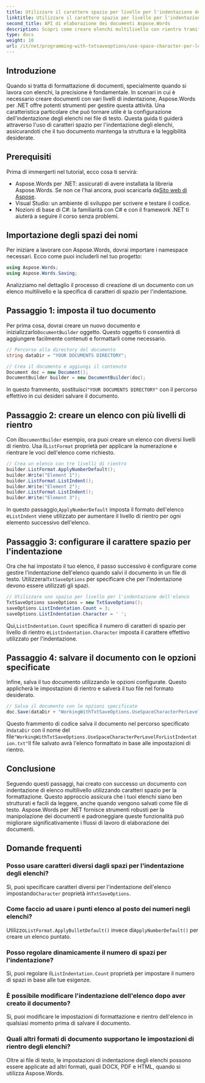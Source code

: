 ```yaml
---
title: Utilizzare il carattere spazio per livello per l'indentazione dell'elenco
linktitle: Utilizzare il carattere spazio per livello per l'indentazione dell'elenco
second_title: API di elaborazione dei documenti Aspose.Words
description: Scopri come creare elenchi multilivello con rientro tramite spazi in Aspose.Words per .NET. Guida dettagliata per una formattazione precisa dei documenti.
type: docs
weight: 10
url: /it/net/programming-with-txtsaveoptions/use-space-character-per-level-for-list-indentation/
---
```

## Introduzione

Quando si tratta di formattazione di documenti, specialmente quando si lavora con elenchi, la precisione è fondamentale. In scenari in cui è necessario creare documenti con vari livelli di indentazione, Aspose.Words per .NET offre potenti strumenti per gestire questa attività. Una caratteristica particolare che può tornare utile è la configurazione dell'indentazione degli elenchi nei file di testo. Questa guida ti guiderà attraverso l'uso di caratteri spazio per l'indentazione degli elenchi, assicurandoti che il tuo documento mantenga la struttura e la leggibilità desiderate.

## Prerequisiti

Prima di immergerti nel tutorial, ecco cosa ti servirà:

-  Aspose.Words per .NET: assicurati di avere installata la libreria Aspose.Words. Se non ce l'hai ancora, puoi scaricarla da[Sito web di Aspose](https://releases.aspose.com/words/net/).
- Visual Studio: un ambiente di sviluppo per scrivere e testare il codice.
- Nozioni di base di C#: la familiarità con C# e con il framework .NET ti aiuterà a seguire il corso senza problemi.

## Importazione degli spazi dei nomi

Per iniziare a lavorare con Aspose.Words, dovrai importare i namespace necessari. Ecco come puoi includerli nel tuo progetto:

```csharp
using Aspose.Words;
using Aspose.Words.Saving;
```

Analizziamo nel dettaglio il processo di creazione di un documento con un elenco multilivello e la specifica di caratteri di spazio per l'indentazione. 

## Passaggio 1: imposta il tuo documento

 Per prima cosa, dovrai creare un nuovo documento e inizializzarlo`DocumentBuilder` oggetto. Questo oggetto ti consentirà di aggiungere facilmente contenuti e formattarli come necessario.

```csharp
// Percorso alla directory del documento
string dataDir = "YOUR DOCUMENTS DIRECTORY";

// Crea il documento e aggiungi il contenuto
Document doc = new Document();
DocumentBuilder builder = new DocumentBuilder(doc);
```

 In questo frammento, sostituisci`"YOUR DOCUMENTS DIRECTORY"` con il percorso effettivo in cui desideri salvare il documento.

## Passaggio 2: creare un elenco con più livelli di rientro

 Con il`DocumentBuilder` esempio, ora puoi creare un elenco con diversi livelli di rientro. Usa il`ListFormat` proprietà per applicare la numerazione e rientrare le voci dell'elenco come richiesto.

```csharp
// Crea un elenco con tre livelli di rientro
builder.ListFormat.ApplyNumberDefault();
builder.Write("Element 1");
builder.ListFormat.ListIndent();
builder.Write("Element 2");
builder.ListFormat.ListIndent();
builder.Write("Element 3");
```

 In questo passaggio,`ApplyNumberDefault` imposta il formato dell'elenco e`ListIndent` viene utilizzato per aumentare il livello di rientro per ogni elemento successivo dell'elenco.

## Passaggio 3: configurare il carattere spazio per l'indentazione

Ora che hai impostato il tuo elenco, il passo successivo è configurare come gestire l'indentazione dell'elenco quando salvi il documento in un file di testo. Utilizzerai`TxtSaveOptions` per specificare che per l'indentazione devono essere utilizzati gli spazi.

```csharp
// Utilizzare uno spazio per livello per l'indentazione dell'elenco
TxtSaveOptions saveOptions = new TxtSaveOptions();
saveOptions.ListIndentation.Count = 3;
saveOptions.ListIndentation.Character = ' ';
```

 Qui,`ListIndentation.Count` specifica il numero di caratteri di spazio per livello di rientro e`ListIndentation.Character` imposta il carattere effettivo utilizzato per l'indentazione.

## Passaggio 4: salvare il documento con le opzioni specificate

Infine, salva il tuo documento utilizzando le opzioni configurate. Questo applicherà le impostazioni di rientro e salverà il tuo file nel formato desiderato.

```csharp
// Salva il documento con le opzioni specificate
doc.Save(dataDir + "WorkingWithTxtSaveOptions.UseSpaceCharacterPerLevelForListIndentation.txt", saveOptions);
```

 Questo frammento di codice salva il documento nel percorso specificato in`dataDir` con il nome del file`"WorkingWithTxtSaveOptions.UseSpaceCharacterPerLevelForListIndentation.txt"`Il file salvato avrà l'elenco formattato in base alle impostazioni di rientro.

## Conclusione

Seguendo questi passaggi, hai creato con successo un documento con indentazione di elenco multilivello utilizzando caratteri spazio per la formattazione. Questo approccio assicura che i tuoi elenchi siano ben strutturati e facili da leggere, anche quando vengono salvati come file di testo. Aspose.Words per .NET fornisce strumenti robusti per la manipolazione dei documenti e padroneggiare queste funzionalità può migliorare significativamente i flussi di lavoro di elaborazione dei documenti.

## Domande frequenti

### Posso usare caratteri diversi dagli spazi per l'indentazione degli elenchi?
 Sì, puoi specificare caratteri diversi per l'indentazione dell'elenco impostando`Character` proprietà in`TxtSaveOptions`.

### Come faccio ad usare i punti elenco al posto dei numeri negli elenchi?
 Utilizzo`ListFormat.ApplyBulletDefault()` invece di`ApplyNumberDefault()` per creare un elenco puntato.

### Posso regolare dinamicamente il numero di spazi per l'indentazione?
 Sì, puoi regolare il`ListIndentation.Count` proprietà per impostare il numero di spazi in base alle tue esigenze.

### È possibile modificare l'indentazione dell'elenco dopo aver creato il documento?
Sì, puoi modificare le impostazioni di formattazione e rientro dell'elenco in qualsiasi momento prima di salvare il documento.

### Quali altri formati di documento supportano le impostazioni di rientro degli elenchi?
Oltre ai file di testo, le impostazioni di indentazione degli elenchi possono essere applicate ad altri formati, quali DOCX, PDF e HTML, quando si utilizza Aspose.Words.